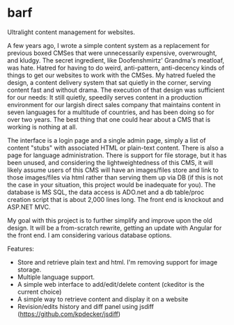 # barf
Ultralight content management for websites.

A few years ago, I wrote a simple content system as a replacement for previous boxed CMSes that were unnecessarily expensive, overwrought, and kludgy. The secret ingredient, like Doofenshmirtz' Grandma's meatloaf, was hate. Hatred for having to do weird, anti-pattern, anti-decency kinds of things to get our websites to work with the CMSes. My hatred fueled the design, a content delivery system that sat quietly in the corner, serving content fast and without drama. The execution of that design was sufficient for our needs: It still quietly, speedily serves content in a production environment for our largish direct sales company that maintains content in seven languages for a multitude of countries, and has been doing so for over two years. The best thing that one could hear about a CMS that is working is nothing at all.

The interface is a login page and a single admin page, simply a list of content "stubs" with associated HTML or plain-text content. There is also a page for language administration. There is support for file storage, but it has been unused, and considering the lightweightedness of this CMS, it will likely assume users of this CMS will have an images/files store and link to those images/files via html rather than serving them up via DB (if this is not the case in your situation, this project would be inadequate for you). The database is MS SQL, the data access is ADO.net and a db table/proc creation script that is about 2,000 lines long. The front end is knockout and ASP.NET MVC.

My goal with this project is to further simplify and improve upon the old design. It will be a from-scratch rewrite, getting an update with Angular for the front end. I am considering various database options.

Features:
- Store and retrieve plain text and html. I'm removing support for image storage.
- Multiple language support.
- A simple web interface to add/edit/delete content (ckeditor is the current choice)
- A simple way to retrieve content and display it on a website
- Revision/edits history and diff panel using jsdiff (https://github.com/kpdecker/jsdiff)
